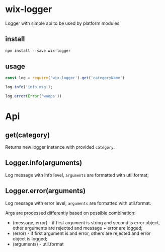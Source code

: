 # wix-logger

Logger with simple api to be used by platform modules

## install

```js 
npm install --save wix-logger
```

## usage

```js
const log = require('wix-logger').get('categoryName')

log.info('info msg');

log.error(Error('woops'))
```

# Api

## get(category)
Returns new logger instance with provided `category`.

## Logger.info(arguments)
Log message with info level, `arguments` are formatted with util.format;

## Logger.error(arguments)
Log message with error level, `arguments` are formatted with util.format.

Args are processed differently based on possible combination:
 - (message, error) - if first argument is string and second is error object, other arguments are rejected and message + error are logged;
 - (error) - if first argument is and error, others are rejected and error object is logged;
 - (arguments) - util.format
